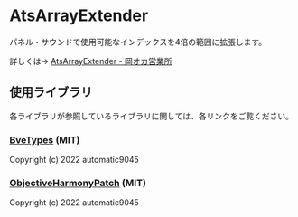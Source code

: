 # AtsArrayExtender

パネル・サウンドで使用可能なインデックスを4倍の範囲に拡張します。

詳しくは→ [AtsArrayExtender - 岡オカ営業所](https://automatic9045.github.io/contents/bve/AtsArrayExtender/)

## 使用ライブラリ

各ライブラリが参照しているライブラリに関しては、各リンクをご覧ください。

### [BveTypes](https://github.com/automatic9045/AtsEX) (MIT)

Copyright (c) 2022 automatic9045

### [ObjectiveHarmonyPatch](https://github.com/automatic9045/AtsEX) (MIT)

Copyright (c) 2022 automatic9045